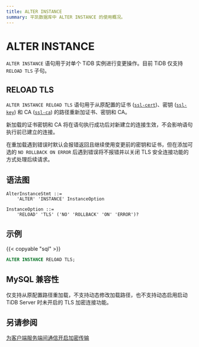 ```yaml
---
title: ALTER INSTANCE
summary: 平凯数据库中 ALTER INSTANCE 的使用概况。
---
```


# ALTER INSTANCE

`ALTER INSTANCE` 语句用于对单个 TiDB 实例进行变更操作。目前 TiDB 仅支持 `RELOAD TLS` 子句。

## RELOAD TLS

`ALTER INSTANCE RELOAD TLS` 语句用于从原配置的证书 ([`ssl-cert`](/tidb-configuration-file.md#ssl-cert))、密钥 ([`ssl-key`](/tidb-configuration-file.md#ssl-key)) 和 CA ([`ssl-ca`](/tidb-configuration-file.md#ssl-ca)) 的路径重新加证书、密钥和 CA。

新加载的证书密钥和 CA 将在语句执行成功后对新建立的连接生效，不会影响语句执行前已建立的连接。

在重加载遇到错误时默认会报错返回且继续使用变更前的密钥和证书，但在添加可选的 `NO ROLLBACK ON ERROR` 后遇到错误将不报错并以关闭 TLS 安全连接功能的方式处理后续请求。

## 语法图

```ebnf+diagram
AlterInstanceStmt ::=
    'ALTER' 'INSTANCE' InstanceOption

InstanceOption ::=
    'RELOAD' 'TLS' ('NO' 'ROLLBACK' 'ON' 'ERROR')?
```

## 示例

{{< copyable "sql" >}}

```sql
ALTER INSTANCE RELOAD TLS;
```

## MySQL 兼容性

仅支持从原配置路径重加载，不支持动态修改加载路径，也不支持动态启用启动 TiDB Server 时未开启的 TLS 加密连接功能。

## 另请参阅

[为客户端服务端间通信开启加密传输](/enable-tls-between-clients-and-servers.md)
